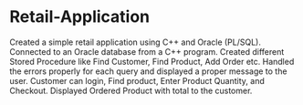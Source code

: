 # Retail-Application

Created a simple retail application using C++ and Oracle (PL/SQL).
Connected to an Oracle database from a C++ program.
Created different Stored Procedure like Find Customer, Find Product, Add Order etc.
Handled the errors properly for each query and displayed a proper message to the user.
Customer can login, Find product, Enter Product Quantity, and Checkout. 
Displayed Ordered Product with total to the customer.
